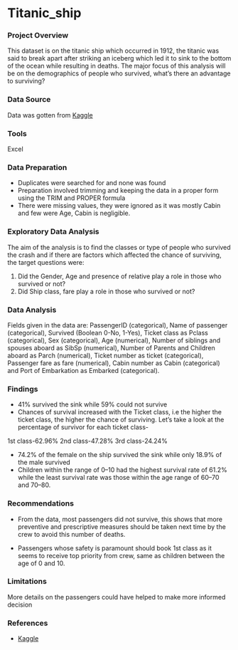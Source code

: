 # Titanic_ship
### Project Overview
This dataset is on the titanic ship which occurred in 1912, the titanic was said to break apart after striking an iceberg which led it to sink to the bottom of the ocean while resulting in deaths. The major focus of this analysis will be on the demographics of people who survived, what’s there an advantage to surviving?
### Data Source
Data was gotten from [Kaggle](https://www.kaggle.com/c/titanic)
### Tools
Excel
### Data Preparation

- Duplicates were searched for and none was found 
- Preparation involved trimming and keeping the data in a proper form using the TRIM and PROPER formula
- There were missing values, they were ignored as it was mostly Cabin and few were Age, Cabin is negligible.
### Exploratory Data Analysis
The aim of the analysis is to find the classes or type of people who survived the crash and if there are factors which affected the chance of surviving, the target questions were:
1. Did the Gender, Age and presence of relative play a role in those who survived or not?
2. Did Ship class, fare play a role in those who survived or not?
### Data Analysis
Fields given in the data are:
PassengerID (categorical), Name of passenger (categorical), Survived (Boolean 0-No, 1-Yes), Ticket class as Pclass (categorical), Sex (categorical), Age (numerical), Number of siblings and spouses aboard as SibSp (numerical), Number of Parents and Children aboard as Parch (numerical), Ticket number as ticket (categorical), Passenger fare as fare (numerical), Cabin number as Cabin (categorical) and Port of Embarkation as Embarked (categorical).
### Findings
- 41% survived the sink while 59% could not survive
- Chances of survival increased with the Ticket class, i.e the higher the ticket class, the higher the chance of surviving. Let’s take a look at the percentage of survivor for each ticket class-

1st class-62.96%
2nd class-47.28%
3rd class-24.24%
- 74.2% of the female on the ship survived the sink while only 18.9% of the male survived
- Children within the range of 0–10 had the highest survival rate of 61.2% while the least survival rate was those within the age range of 60–70 and 70–80.
### Recommendations
- From the data, most passengers did not survive, this shows that more preventive and prescriptive measures should be taken next time by the crew to avoid this number of deaths.

- Passengers whose safety is paramount should book 1st class as it seems to receive top priority from crew, same as children between the age of 0 and 10.
### Limitations
More details on the passengers could have helped to make more informed decision
### References
- [Kaggle](www.kaggle.com)
  
